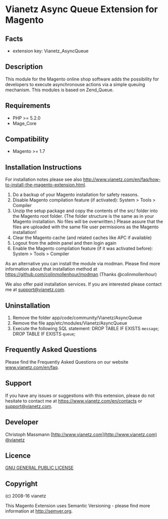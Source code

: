 Vianetz Async Queue Extension for Magento
=========================================

Facts
-----
- extension key: Vianetz_AsyncQueue

Description
-----------
This module for the Magento online shop software adds the possibility for developers to execute asynchronouse actions
via a simple queuing mechanism. This modules is based on Zend_Queue.

Requirements
------------
- PHP >= 5.2.0
- Mage_Core

Compatibility
-------------
- Magento >= 1.7

Installation Instructions
-------------------------
For installation notes please see also http://www.vianetz.com/en/faq/how-to-install-the-magento-extension.html.

1. Do a backup of your Magento installation for safety reasons.
2. Disable Magento compilation feature (if activated): System > Tools > Compiler
3. Unzip the setup package and copy the contents of the src/ folder into the Magento root folder. (The folder structure
   is the same as in your Magento installation. No files will be overwritten.)
   Please assure that the files are uploaded with the same file user permissions as the Magento installation!
4. Clear the Magento cache (and related caches like APC if available)
5. Logout from the admin panel and then login again
6. Enable the Magento compilation feature (if it was activated before): System > Tools > Compiler

As an alternative you can install the module via modman.
Please find more information about that installation method at https://github.com/colinmollenhour/modman
(Thanks @colinmollenhour)

We also offer paid installation services. If you are interested please contact me at support@vianetz.com.

Uninstallation
--------------
1. Remove the folder app/code/community/Vianetz/AsyncQueue
2. Remove the file app/etc/modules/Vianetz/AsyncQueue
3. Execute the following SQL statement:
DROP TABLE IF EXISTS `message`;
DROP TABLE IF EXISTS `queue`;

Frequently Asked Questions
--------------------------
Please find the Frequently Asked Questions on our website www.vianetz.com/en/faq.

Support
-------
If you have any issues or suggestions with this extension, please do not hesitate to
contact me at https://www.vianetz.com/en/contacts or support@vianetz.com.

Developer
---------
Christoph Massmann
[http://www.vianetz.com](http://www.vianetz.com)
[@vianetz](https://twitter.com/vianetz)

Licence
-------
[GNU GENERAL PUBLIC LICENSE](http://www.gnu.org/licenses/gpl-2.0.txt)

Copyright
---------
(c) 2008-16 vianetz

This Magento Extension uses Semantic Versioning - please find more information at http://semver.org.

